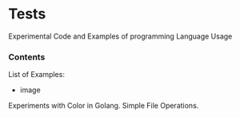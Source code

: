 # Tests
Experimental Code and Examples of programming Language Usage

### Contents

List of Examples:

* image

Experiments with Color in Golang. Simple File Operations.
